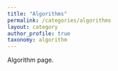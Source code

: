 ```yaml
---
title: "Algorithms"
permalink: /categories/algorithms
layout: category
author_profile: true
taxonomy: algorithm
---
```

Algorithm page.
